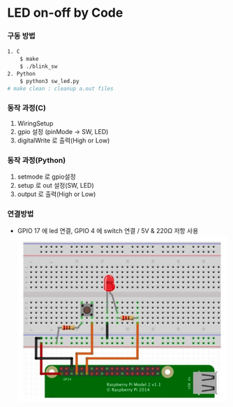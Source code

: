 # LED on-off by Code

### 구동 방법
```sh
1. C
    $ make
    $ ./blink_sw
2. Python
    $ python3 sw_led.py
# make clean : cleanup a.out files
```

### 동작 과정(C)
1. WiringSetup
2. gpio 설정 (pinMode -> SW, LED)
3. digitalWrite 로 출력(High or Low)

### 동작 과정(Python)
1. setmode 로 gpio설정
2. setup 로 out 설정(SW, LED)
3. output 로 출력(High or Low)

### 연결방법
- GPIO 17 에 led 연결, GPIO 4 에 switch 연결 /  5V & 220Ω 저항 사용
![led-pi](./pi_image.png)